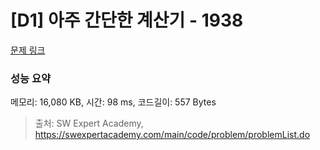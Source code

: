# [D1] 아주 간단한 계산기 - 1938 

[문제 링크](https://swexpertacademy.com/main/code/problem/problemDetail.do?contestProbId=AV5PjsYKAMIDFAUq) 

### 성능 요약

메모리: 16,080 KB, 시간: 98 ms, 코드길이: 557 Bytes



> 출처: SW Expert Academy, https://swexpertacademy.com/main/code/problem/problemList.do